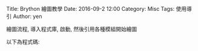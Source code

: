 Title: Brython 繪圖教學
Date: 2016-09-2 12:00
Category: Misc
Tags: 使用導引
Author: yen
<p>繪圖流程, 導入程式庫, 啟動, 然後引用各種模組開始繪圖</p>
<!-- 導入 Brython 標準程式庫 -->

<script type="text/javascript" 
    src="https://cdn.rawgit.com/brython-dev/brython/master/www/src/brython_dist.js">
</script>

<!-- 啟動 Brython -->

<script>
window.onload=function(){
brython(1);
}
</script>

<!-- 以下實際利用  Brython 畫兩條直線 -->

<canvas id="guitar" width="600" height="200"></canvas>

<script type="text/python3">
from browser import document as doc
import math

canvas = doc["guitar"]
ctx = canvas.getContext("2d")
ctx.beginPath()
ctx.lineWidth = 1
inc = 5
for i in range(10):
    ctx.moveTo(100+i*inc,100)
    ctx.lineTo(100+i*inc,200)
ctx.lineTo(100,100)
ctx.lineTo(150,200)   
# 設定顏色為藍色,也可以使用'rgb(0,0,255)" 字串設定顏色值
ctx.strokeStyle = "blue"
ctx.stroke()
ctx.closePath()
</script>

以下為程式碼:

<pre class="brush:python">
<!-- 導入 Brython 標準程式庫 -->

<script type="text/javascript" 
    src="https://cdn.rawgit.com/brython-dev/brython/master/www/src/brython_dist.js">
</script>

<!-- 啟動 Brython -->

<script>
window.onload=function(){
brython(1);
}
</script>

<!-- 以下實際利用  Brython 畫兩條直線 -->

<canvas id="guitar" width="600" height="200"></canvas>

<script type="text/python3">
from browser import document as doc
import math

canvas = doc["guitar"]
ctx = canvas.getContext("2d")
ctx.beginPath()
ctx.lineWidth = 1
inc = 5
for i in range(10):
    ctx.moveTo(100+i*inc,100)
    ctx.lineTo(100+i*inc,200)
ctx.lineTo(100,100)
ctx.lineTo(150,200)   
# 設定顏色為藍色,也可以使用'rgb(0,0,255)" 字串設定顏色值
ctx.strokeStyle = "blue"
ctx.stroke()
ctx.closePath()
</script>
